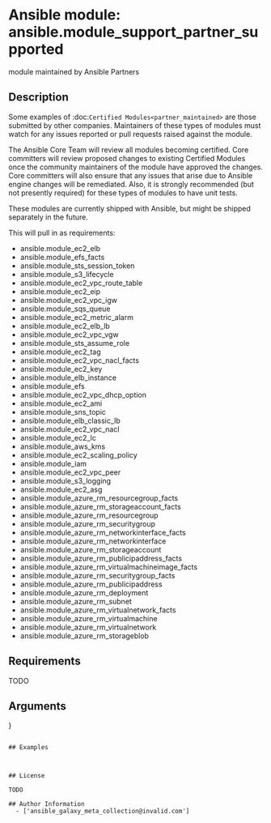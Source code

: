 # Ansible module: ansible.module_support_partner_supported


module maintained by Ansible Partners

## Description

Some examples of :doc:`Certified Modules<partner_maintained>` are those submitted by other
companies. Maintainers of these types of modules must watch for any issues reported or pull requests
raised against the module.

The Ansible Core Team will review all modules becoming certified.  Core committers will review
proposed changes to existing Certified Modules once the community maintainers of the module have
approved the changes. Core committers will also ensure that any issues that arise due to Ansible
engine changes will be remediated.  Also, it is strongly recommended (but not presently required)
for these types of modules to have unit tests.

These modules are currently shipped with Ansible, but might be shipped separately in the future.

This will pull in as requirements:
- ansible.module_ec2_elb
- ansible.module_efs_facts
- ansible.module_sts_session_token
- ansible.module_s3_lifecycle
- ansible.module_ec2_vpc_route_table
- ansible.module_ec2_eip
- ansible.module_ec2_vpc_igw
- ansible.module_sqs_queue
- ansible.module_ec2_metric_alarm
- ansible.module_ec2_elb_lb
- ansible.module_ec2_vpc_vgw
- ansible.module_sts_assume_role
- ansible.module_ec2_tag
- ansible.module_ec2_vpc_nacl_facts
- ansible.module_ec2_key
- ansible.module_elb_instance
- ansible.module_efs
- ansible.module_ec2_vpc_dhcp_option
- ansible.module_ec2_ami
- ansible.module_sns_topic
- ansible.module_elb_classic_lb
- ansible.module_ec2_vpc_nacl
- ansible.module_ec2_lc
- ansible.module_aws_kms
- ansible.module_ec2_scaling_policy
- ansible.module_iam
- ansible.module_ec2_vpc_peer
- ansible.module_s3_logging
- ansible.module_ec2_asg
- ansible.module_azure_rm_resourcegroup_facts
- ansible.module_azure_rm_storageaccount_facts
- ansible.module_azure_rm_resourcegroup
- ansible.module_azure_rm_securitygroup
- ansible.module_azure_rm_networkinterface_facts
- ansible.module_azure_rm_networkinterface
- ansible.module_azure_rm_storageaccount
- ansible.module_azure_rm_publicipaddress_facts
- ansible.module_azure_rm_virtualmachineimage_facts
- ansible.module_azure_rm_securitygroup_facts
- ansible.module_azure_rm_publicipaddress
- ansible.module_azure_rm_deployment
- ansible.module_azure_rm_subnet
- ansible.module_azure_rm_virtualnetwork_facts
- ansible.module_azure_rm_virtualmachine
- ansible.module_azure_rm_virtualnetwork
- ansible.module_azure_rm_storageblob

## Requirements

TODO

## Arguments

}
```

## Examples



## License

TODO

## Author Information
  - ['ansible_galaxy_meta_collection@invalid.com']
